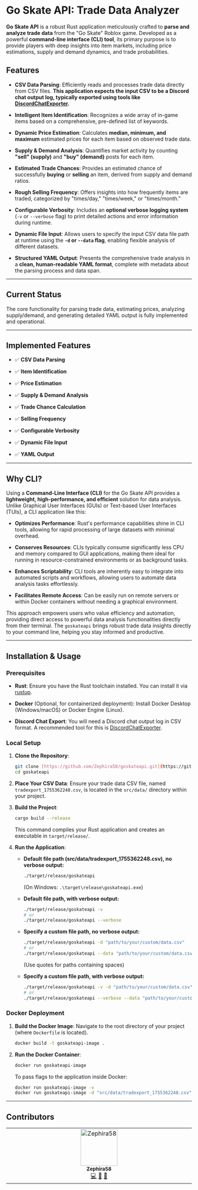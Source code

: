 # Go Skate API: Trade Data Analyzer

**Go Skate API** is a robust Rust application meticulously crafted to **parse and analyze trade data** from the "Go Skate" Roblox game. Developed as a powerful **command-line interface (CLI) tool**, its primary purpose is to provide players with deep insights into item markets, including price estimations, supply and demand dynamics, and trade probabilities.

## Features

* **CSV Data Parsing**: Efficiently reads and processes trade data directly from CSV files. **This application expects the input CSV to be a Discord chat output log, typically exported using tools like [DiscordChatExporter](https://github.com/Tyrrrz/DiscordChatExporter).**

* **Intelligent Item Identification**: Recognizes a wide array of in-game items based on a comprehensive, pre-defined list of keywords.

* **Dynamic Price Estimation**: Calculates **median, minimum, and maximum** estimated prices for each item based on observed trade data.

* **Supply & Demand Analysis**: Quantifies market activity by counting **"sell" (supply)** and **"buy" (demand)** posts for each item.

* **Estimated Trade Chances**: Provides an estimated chance of successfully **buying** or **selling** an item, derived from supply and demand ratios.

* **Rough Selling Frequency**: Offers insights into how frequently items are traded, categorized by "times/day," "times/week," or "times/month."

* **Configurable Verbosity**: Includes an **optional verbose logging system** (`-v` or `--verbose` flag) to print detailed actions and error information during runtime.

* **Dynamic File Input**: Allows users to specify the input CSV data file path at runtime using the **`-d` or `--data` flag**, enabling flexible analysis of different datasets.

* **Structured YAML Output**: Presents the comprehensive trade analysis in a **clean, human-readable YAML format**, complete with metadata about the parsing process and data span.

---

## Current Status

The core functionality for parsing trade data, estimating prices, analyzing supply/demand, and generating detailed YAML output is fully implemented and operational.

---

## Implemented Features

* ✅ **CSV Data Parsing**

* ✅ **Item Identification**

* ✅ **Price Estimation**

* ✅ **Supply & Demand Analysis**

* ✅ **Trade Chance Calculation**

* ✅ **Selling Frequency**

* ✅ **Configurable Verbosity**

* ✅ **Dynamic File Input**

* ✅ **YAML Output**

---

## Why CLI?

Using a **Command-Line Interface (CLI)** for the Go Skate API provides a **lightweight, high-performance, and efficient** solution for data analysis. Unlike Graphical User Interfaces (GUIs) or Text-based User Interfaces (TUIs), a CLI application like this:

* **Optimizes Performance**: Rust's performance capabilities shine in CLI tools, allowing for rapid processing of large datasets with minimal overhead.

* **Conserves Resources**: CLIs typically consume significantly less CPU and memory compared to GUI applications, making them ideal for running in resource-constrained environments or as background tasks.

* **Enhances Scriptability**: CLI tools are inherently easy to integrate into automated scripts and workflows, allowing users to automate data analysis tasks effortlessly.

* **Facilitates Remote Access**: Can be easily run on remote servers or within Docker containers without needing a graphical environment.

This approach empowers users who value efficiency and automation, providing direct access to powerful data analysis functionalities directly from their terminal. The `goskateapi` brings robust trade data insights directly to your command line, helping you stay informed and productive.

---

## Installation & Usage

### Prerequisites

* **Rust**: Ensure you have the Rust toolchain installed. You can install it via [rustup](https://rustup.rs/).

* **Docker** (Optional, for containerized deployment): Install Docker Desktop (Windows/macOS) or Docker Engine (Linux).

* **Discord Chat Export**: You will need a Discord chat output log in CSV format. A recommended tool for this is [DiscordChatExporter](https://github.com/Tyrrrz/DiscordChatExporter).

### Local Setup

1.  **Clone the Repository**:
    ```bash
    git clone [https://github.com/Zephira58/goskateapi.git](https://github.com/Zephira58/goskateapi.git)
    cd goskateapi
    ```

2.  **Place Your CSV Data**:
    Ensure your trade data CSV file, named `tradexport_1755362248.csv`, is located in the `src/data/` directory within your project.

3.  **Build the Project**:
    ```bash
    cargo build --release
    ```
    This command compiles your Rust application and creates an executable in `target/release/`.

4.  **Run the Application**:

    * **Default file path (src/data/tradexport_1755362248.csv), no verbose output:**
        ```bash
        ./target/release/goskateapi
        ```
        (On Windows: `.\target\release\goskateapi.exe`)

    * **Default file path, with verbose output:**
        ```bash
        ./target/release/goskateapi -v
        # or
        ./target/release/goskateapi --verbose
        ```

    * **Specify a custom file path, no verbose output:**
        ```bash
        ./target/release/goskateapi -d "path/to/your/custom/data.csv"
        # or
        ./target/release/goskateapi --data "path/to/your/custom/data.csv"
        ```
        (Use quotes for paths containing spaces)

    * **Specify a custom file path, with verbose output:**
        ```bash
        ./target/release/goskateapi -v -d "path/to/your/custom/data.csv"
        # or
        ./target/release/goskateapi --verbose --data "path/to/your/custom/data.csv"
        ```

### Docker Deployment

1.  **Build the Docker Image**:
    Navigate to the root directory of your project (where `Dockerfile` is located).
    ```bash
    docker build -t goskateapi-image .
    ```

2.  **Run the Docker Container**:
    ```bash
    docker run goskateapi-image
    ```
    To pass flags to the application inside Docker:
    ```bash
    docker run goskateapi-image -v
    docker run goskateapi-image -d "src/data/tradexport_1755362248.csv" # Path inside container
    ```

---

## Contributors

<!-- ALL-CONTRIBUTORS-LIST:START - Do not remove or modify this section -->

<!-- prettier-ignore-start -->

<!-- markdownlint-disable -->

<table>
  <tbody>
    <tr>
<!-- Zephi -->
      <td align="center" valign="top" width="14.28%"><a href="https://github.com/Zephira58"><img src="https://avatars.githubusercontent.com/u/66909997?v=4?s=100" width="100px;" alt="Zephira58"/><br /><sub><b>Zephira58</b></sub></a><br /><a href="https://github.com/Zephira58/goskateapi/commits?author=Zephira58" title="Code">💻</a> <a href="" title="Design">🎨</a> <a href="" title="Maintenance">🚧</a></td>
  </tbody>
</table>

<!-- markdownlint-restore -->

<!-- prettier-ignore-end -->

<!-- ALL-CONTRIBUTORS-LIST:END -->